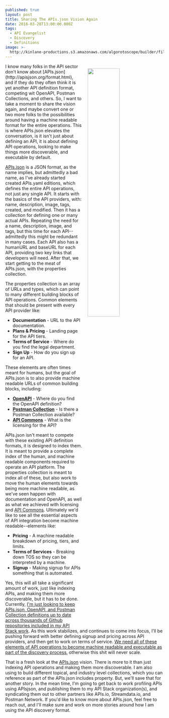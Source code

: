 ```yaml
---
published: true
layout: post
title: Sharing The APIs.json Vision Again
date: 2018-03-28T13:00:00.000Z
tags:
  - API Evangelist
  - Discovery
  - Definitions
image: >-
  http://kinlane-productions.s3.amazonaws.com/algorotoscope/builder/filtered/68_113_800_500_0_max_0_-1_-1.jpg
---
```

<p><img src="{{ page.image }}" width="45%" align="right" style="padding: 15px;" /></p>I know many folks in the API sector don't know about [APIs.json](http://apisjson.org/format.html), and if they do they often think it is yet another API definition format, competing wit OpenAPI, Postman Collections, and others. So, I want to take a moment to share the vision again, and maybe convert one or two more folks to the possibilities around having a machine readable format for the entire operations. This is where APIs.json elevates the conversation, is it isn't just about defining an API, it is about defining API operations, looking to make things more discoverable, and executable by default.

[APIs.json](http://apisjson.org/format.html) is a JSON format, as the name implies, but admittedly a bad name, as I've already started created APIs.yaml editions, which defines the entire API operations, not just any single API. It starts with the basics of the API providers, with: name, description, image, tags, created, and modified. Then it has a collection for defining one or many actual APIs. Repeating the need for a name, description, image, and tags, but this time for each API--admittedly this might be redundant in many cases. Each API also has a humanURL and baseURL for each API, providing two key links that developers will need. After that, we start getting to the meat of APIs.json, with the properties collection.

The properties collection is an array of URLs and types, which can point to many different building blocks of API operations. Common elements that should be present with every API provider like:

- **Documentation** - URL to the API documentation.
- **Plans & Pricing** - Landing page for the API tiers.
- **Terms of Service** - Where do you find the legal department.
- **Sign Up** - How do you sign up for an API.

These elements are often times meant for humans, but the goal of APIs.json is to also provide machine readable URLs of common building blocks, including:

- **[OpenAPI](https://www.openapis.org/)** - Where do you find the OpenAPI definition?
- **[Postman Collection](https://www.getpostman.com/docs/v6/postman/collections/creating_collections)** - Is there a Postman Collection available?
- **[API Commons](http://apicommons.org/)** - What is the licensing for the API?

APIs.json isn't meant to compete with these existing API definition formats, it is designed to index them. It is meant to provide a complete index of the human, and machine readable components required to operate an API platform. The properties collection is meant to index all of these, but also work to move the human elements towards being more machine readable, as we've seen happen with documentation and OpenAPI, as well as what we achieved with licensing and [API Commons](http://apicommons.org/). Ultimately we'd like to see all the essential aspects of API integration become machine readable--elements like:

- **Pricing** - A machine readable breakdown of pricing, tiers, and limits.
- **Terms of Services** - Breaking down TOS so they can be interpreted by a machine.
- **Signup** - Making signup for APIs something that is automated.

Yes, this will all take a significant amount of work, just like indexing APIs, and making them more discoverable, but it has to be done. Currently, [I'm just looking to keep APIs.json, OpenAPI, and Postman Collection definitions up to date across thousands of Github repositories included in my API Stack work](http://theapistack.com/). As this work stabilizes, and continues to come into focus, I'll be pushing forward with better defining signup and pricing across API providers, and then get to work on terms of service. [We need all of these elements of API operations to become machine readable and executable as part of the discovery process](http://apievangelist.com/2018/02/28/what-we-need-to-be-machine-readable-at-api-run-time/), otherwise this shit will never scale.

That is a fresh look at the [APIs.json](http://apisjson.org/format.html) vision. There is more to it than just indexing API operations and making them more discoverable. I am also using to build different topical, and industry level collections, which you can reference as part of the APIs.json includes property. But, we'll save that for another story. In the mean time, I'm going to get back to work profiling APIs using APIsjson, and publishing them to my API Stack organization(s), and syndicating them out to other partners like APIs.io, Streamdata.io, and Postman Network. If you'd like to know more about APIs.json, feel free to reach out, and I'll make sure and work on more stories around how I am using the API discovery format.
